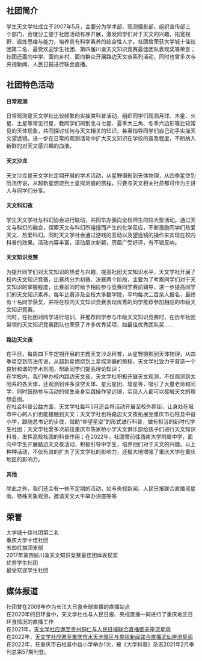 ## 社团简介  
学生天文学社成立于2007年5月，主要分为学术部、观测摄影部、组织宣传部三个部门，合理分工便于社团活动有序开展，激发同学们对于天文的兴趣，拓宽视野，锻炼思维与能力，培养具有科学素养的综合性人才。社团曾荣获大学城十佳社团第二名、最受欢迎学生社团、第四届川渝天文知识竞赛最佳团队表现奖等荣誉；社团还面向中学、面向乡村、面向群众开展路边天文夜系列活动，同时也曾多次与央视新闻、人民日报进行联合直播。  

## 社团特色活动  
#### 日常观测  
日常观测是天文学社比较频繁的实操类科普活动，组织同学们观测月球、木星、火星、土星等常见行星，教同学们辨别北斗七星、夏季大三角、冬季六边形等比较常见的天体现象，共同探讨任何与天文相关的知识，甚至指导同学们自己动手实操天文望远镜。进一步在日常的观测活动中扩大天文知识在学校的普及程度，不断纳入新鲜的对天文感兴趣的血液。  
#### 天文沙龙  
天文沙龙是天文学社定期开展的学术活动，从星野摄影到天体物理，从四季星空到历法传说，从超新星燃烧到土星探测器的旅程，只要与天文相关社员都可作为主讲人与同学们分享。  
#### 天文科幻夜  
学生天文学社与科幻协会进行联动，共同举办面向全校师生的较大型活动。通过天文与科幻的融合，探索天文与科幻所碰撞而产生的化学反应，不断激励同学们热爱天文、热爱科幻。同时天文学社会通过游戏的互动以及望远镜的操作来实现在校内科普的效果。活动内容丰富，活动层次新颖，历届广受好评，有不错反响。  
#### 天文知识竞赛  
为提升同学们对天文知识的热爱与兴趣，提高社团天文知识水平，天文学社开展了校内天文知识竞赛，比赛共分为初赛、决赛两个阶段，主要为了考察同学们对于天文知识的掌握程度，比赛前同时给予相应参与竞赛同学赛前辅导，进一步提高同学们的天文知识素养。每年比赛涉及全校大多数学院，平均每次二百余人报名，最终有十名同学获奖，并将在校内天文知识竞赛表现优秀的同学推荐参加相应的市级天文知识竞赛。  
同时，在社团对同学进行培训，并推荐同学参与市级天文知识竞赛时，在历年社团带领的天文知识竞赛团队也荣获了许多优秀奖项，如最佳优秀团队奖……  
#### 路边天文夜  
在平日，每周四下午定期开展的主题天文沙龙科普，从星野摄影到天体物理，从四季星空到历法传说，从超新星燃烧到土星探测器的旅程，天文学社致力于营造一个良好和谐的学术氛围，帮助同学们提高理论知识；  
在学校内，我们举办校内路边天文夜，天文学社积极开展天文观测，不仅观测到太阳系的各天体，还观测到许多深空天体、星云星团、彗星等，吸引了大量老师和同学，同时鼓励参与活动的师生亲身实践操作望远镜，实现人人都可以接触天文的理想蓝图。  
在社会科普公益方面，天文学社每年5月还会将活动开展至校外熙街，让身处在城市中心的人们也能接触到天文；天文学社也将路边天文夜拓展至重庆市石柱县中益小学，跟随总书记的步伐，借助“仰望星空”的形式进行科普，做有担当的新时代学生社团；天文学社曾多次前往重庆市陈家桥小学天文俱乐部给孩子们进行天文知识科普，发挥高校社团的科普作用；在2022年，社团曾前往西南大学附属中学，面向中学生开展路边天文夜活动，积极引导中学生，培养他们对于天文的兴趣。以上种种活动，不仅有效的扩大了天文学社的影响力，还极大地增强了重庆大学在重庆地区的影响力。  
#### 其他  
除此之外，我们还会有一些不定期的活动，如与央视新闻、人民日报联合直播流星雨，特殊天象观测，邀请天文大牛举办讲座等等  

## 荣誉  
大学城十佳社团第二名  
重庆大学十佳社团  
五四红旗团支部  
2017年第四届川渝天文知识竞赛最佳团体表现奖  
优秀学生社团  
最受欢迎学生社团  

## 媒体报道  
社团曾在2009年作为长江大日食全球直播的直播站点  
在2020年的日环食中，天文学社也与人民日报、央视直播一同进行了重庆地区日环食情况的直播工作  
在2021年，[天文学社应邀至贵州铜仁与人民日报联合直播御夫座流星雨](https://video.weibo.com/show?fid=1042211:4676403120242753)  
在2022年，[天文学社应邀至重庆市水天池景区与央视新闻联合直播武仙座流星雨](https://video.weibo.com/show?fid=1042211:4775353525403707)  
在2022年，在重庆市石柱县中益小学举办1次，被《大学科普》杂志2021年2月季刊总第57期刊登。  